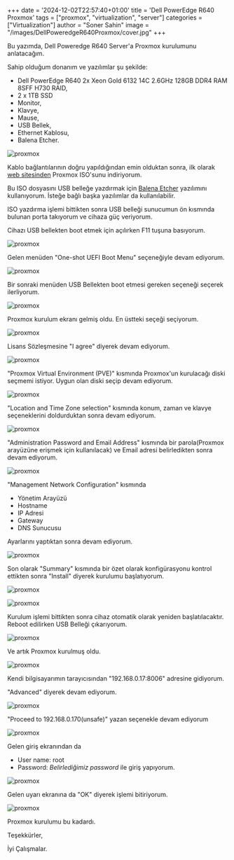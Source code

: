 +++
date = '2024-12-02T22:57:40+01:00'
title = 'Dell PowerEdge R640 Proxmox'
tags = ["proxmox", "virtualization", "server"]
categories = ["Virtualization"]
author = "Soner Sahin"
image = "/images/DellPoweredgeR640Proxmox/cover.jpg"
+++

Bu yazımda, Dell Poweredge R640 Server'a Proxmox kurulumunu anlatacağım.

Sahip olduğum donanım ve yazılımlar şu şekilde:
- Dell PowerEdge R640 2x Xeon Gold 6132 14C 2.6GHz 128GB DDR4 RAM 8SFF H730 RAID,
- 2 x 1TB SSD
- Monitor,
- Klavye,
- Mause,
- USB Bellek,
- Ethernet Kablosu,
- Balena Etcher.

![proxmox](/images/ProxmoxKurulumu/1.jpg)



Kablo bağlantılarının doğru yapıldığından emin olduktan sonra, ilk olarak [web sitesinden](https://www.proxmox.com/en/downloads/proxmox-virtual-environment/iso/proxmox-ve-8-2-iso-installer) Proxmox ISO'sunu indiriyorum.

Bu ISO dosyasını USB belleğe yazdırmak için [Balena Etcher](https://etcher.balena.io/)  yazılımını kullanıyorum. İsteğe bağlı başka yazılımlar da kullanılabilir.


ISO yazdırma işlemi bittikten sonra USB belleği sunucumun ön kısmında bulunan porta takıyorum ve cihaza güç veriyorum.

Cihazı USB bellekten boot etmek için açılırken F11 tuşuna basıyorum.

![proxmox](/images/ProxmoxKurulumu/3.jpg)

Gelen menüden "One-shot UEFI Boot Menu" seçeneğiyle devam ediyorum.

![proxmox](/images/ProxmoxKurulumu/4.jpg)

Bir sonraki menüden USB Bellekten boot etmesi gereken seçeneği seçerek ilerliyorum.

![proxmox](/images/ProxmoxKurulumu/5.jpg)

Proxmox kurulum ekranı gelmiş oldu. En üstteki seçeği seçiyorum.

![proxmox](/images/ProxmoxKurulumu/6.jpg)

Lisans Sözleşmesine "I agree" diyerek devam ediyorum.

![proxmox](/images/ProxmoxKurulumu/7.jpg)

"Proxmox Virtual Environment (PVE)" kısmında Proxmox'un kurulacağı diski seçmemi istiyor. Uygun olan diski seçip devam ediyorum.

![proxmox](/images/ProxmoxKurulumu/8.jpg)

"Location and Time Zone selection"  kısmında konum, zaman ve klavye seçeneklerini doldurduktan sonra devam ediyorum.

![proxmox](/images/ProxmoxKurulumu/9.jpg)

"Administration Password and Email Address" kısmında bir parola(Proxmox arayüzüne erişmek için kullanılacak) ve Email adresi belirledikten sonra devam ediyorum.

![proxmox](/images/ProxmoxKurulumu/10.jpg)

"Management Network Configuration" kısmında 
- Yönetim Arayüzü
- Hostname
- IP Adresi
- Gateway 
- DNS Sunucusu

Ayarlarını yaptıktan sonra devam ediyorum.

![proxmox](/images/ProxmoxKurulumu/11.jpg)

Son olarak "Summary" kısmında bir özet olarak konfigürasyonu kontrol ettikten sonra "Install" diyerek kurulumu başlatıyorum.

![proxmox](/images/ProxmoxKurulumu/12.jpg)

![proxmox](/images/ProxmoxKurulumu/13.jpg)

Kurulum işlemi bittikten sonra cihaz otomatik olarak yeniden başlatılacaktır. Reboot edilirken USB Belleği çıkarıyorum.

![proxmox](/images/ProxmoxKurulumu/14.jpg)

Ve artık Proxmox kurulmuş oldu.

![proxmox](/images/ProxmoxKurulumu/19.jpg)

Kendi bilgisayarımın tarayıcısından "192.168.0.17:8006" adresine gidiyorum.

"Advanced" diyerek devam ediyorum.

![proxmox](/images/ProxmoxKurulumu/20.png)

"Proceed to 192.168.0.170(unsafe)" yazan seçenekle devam ediyorum

![proxmox](/images/ProxmoxKurulumu/21.png)

Gelen giriş ekranından da 
- User name: root
- Password: *Belirlediğimiz password*
ile giriş yapıyorum.

![proxmox](/images/ProxmoxKurulumu/22.png)

Gelen uyarı ekranına da "OK" diyerek işlemi bitiriyorum. 

![proxmox](/images/ProxmoxKurulumu/23.png)

Proxmox kurulumu bu kadardı. 

Teşekkürler,

İyi Çalışmalar.






